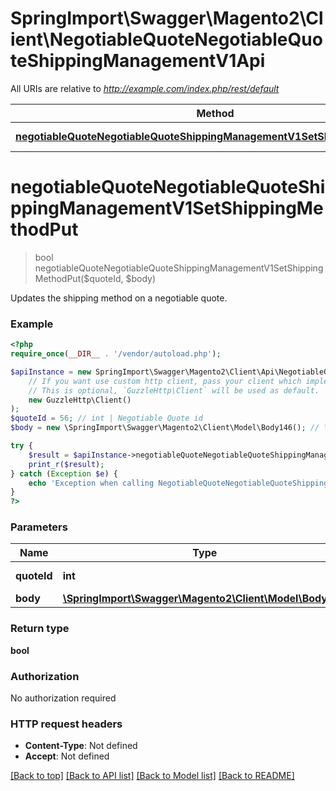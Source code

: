 # SpringImport\Swagger\Magento2\Client\NegotiableQuoteNegotiableQuoteShippingManagementV1Api

All URIs are relative to *http://example.com/index.php/rest/default*

Method | HTTP request | Description
------------- | ------------- | -------------
[**negotiableQuoteNegotiableQuoteShippingManagementV1SetShippingMethodPut**](NegotiableQuoteNegotiableQuoteShippingManagementV1Api.md#negotiableQuoteNegotiableQuoteShippingManagementV1SetShippingMethodPut) | **PUT** /V1/negotiableQuote/{quoteId}/shippingMethod | 


# **negotiableQuoteNegotiableQuoteShippingManagementV1SetShippingMethodPut**
> bool negotiableQuoteNegotiableQuoteShippingManagementV1SetShippingMethodPut($quoteId, $body)



Updates the shipping method on a negotiable quote.

### Example
```php
<?php
require_once(__DIR__ . '/vendor/autoload.php');

$apiInstance = new SpringImport\Swagger\Magento2\Client\Api\NegotiableQuoteNegotiableQuoteShippingManagementV1Api(
    // If you want use custom http client, pass your client which implements `GuzzleHttp\ClientInterface`.
    // This is optional, `GuzzleHttp\Client` will be used as default.
    new GuzzleHttp\Client()
);
$quoteId = 56; // int | Negotiable Quote id
$body = new \SpringImport\Swagger\Magento2\Client\Model\Body146(); // \SpringImport\Swagger\Magento2\Client\Model\Body146 | 

try {
    $result = $apiInstance->negotiableQuoteNegotiableQuoteShippingManagementV1SetShippingMethodPut($quoteId, $body);
    print_r($result);
} catch (Exception $e) {
    echo 'Exception when calling NegotiableQuoteNegotiableQuoteShippingManagementV1Api->negotiableQuoteNegotiableQuoteShippingManagementV1SetShippingMethodPut: ', $e->getMessage(), PHP_EOL;
}
?>
```

### Parameters

Name | Type | Description  | Notes
------------- | ------------- | ------------- | -------------
 **quoteId** | **int**| Negotiable Quote id |
 **body** | [**\SpringImport\Swagger\Magento2\Client\Model\Body146**](../Model/Body146.md)|  | [optional]

### Return type

**bool**

### Authorization

No authorization required

### HTTP request headers

 - **Content-Type**: Not defined
 - **Accept**: Not defined

[[Back to top]](#) [[Back to API list]](../../README.md#documentation-for-api-endpoints) [[Back to Model list]](../../README.md#documentation-for-models) [[Back to README]](../../README.md)

